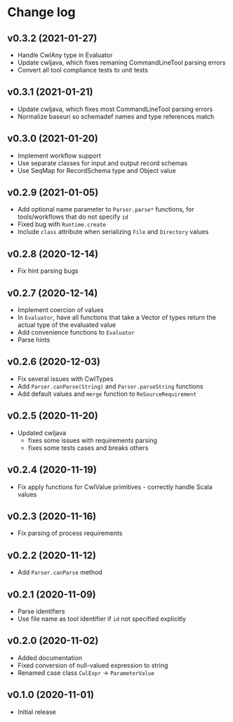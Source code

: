 # Change log

## v0.3.2 (2021-01-27)

* Handle CwlAny type in Evaluator
* Update cwljava, which fixes remaning CommandLineTool parsing errors
* Convert all tool compliance tests to unit tests

## v0.3.1 (2021-01-21)

* Update cwljava, which fixes most CommandLineTool parsing errors
* Normalize baseuri so schemadef names and type references match

## v0.3.0 (2021-01-20)

* Implement workflow support
* Use separate classes for input and output record schemas
* Use SeqMap for RecordSchema type and Object value

## v0.2.9 (2021-01-05)

* Add optional name parameter to `Parser.parse*` functions, for tools/workflows that do not specify `id`
* Fixed bug with `Runtime.create`
* Include `class` attribute when serializing `File` and `Directory` values

## v0.2.8 (2020-12-14)

* Fix hint parsing bugs

## v0.2.7 (2020-12-14)

* Implement coercion of values
* In `Evaluator`, have all functions that take a Vector of types return the actual type of the evaluated value
* Add convenience functions to `Evaluator`
* Parse hints

## v0.2.6 (2020-12-03)

* Fix several issues with CwlTypes
* Add `Parser.canParse(String)` and `Parser.parseString` functions
* Add default values and `merge` function to `ReSourceRequirement`

## v0.2.5 (2020-11-20)

* Updated cwljava
  - fixes some issues with requirements parsing
  - fixes some tests cases and breaks others

## v0.2.4 (2020-11-19)

* Fix apply functions for CwlValue primitives - correctly handle Scala values 

## v0.2.3 (2020-11-16)

* Fix parsing of process requirements

## v0.2.2 (2020-11-12)

* Add `Parser.canParse` method

## v0.2.1 (2020-11-09)

* Parse identifiers
* Use file name as tool identifier if `id` not specified explicitly

## v0.2.0 (2020-11-02)

* Added documentation
* Fixed conversion of null-valued expression to string
* Renamed case class `CwlExpr` -> `ParameterValue`

## v0.1.0 (2020-11-01)

* Initial release